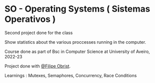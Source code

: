# SO - Operating Systems ( Sistemas Operativos )

Second project done for the class

Show statistics about the various proccesses running in the computer.

Course done as part of Bsc in Computer Science at University of Aveiro, 2022-23

Project done with [@Filipe Obrist](https://github.com/OrnelasCarpinteiro).

Learnings : Mutexes, Semaphores, Concurrency, Race Conditions